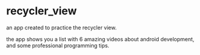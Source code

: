 # recycler_view
an app created to practice the recycler view.

the app shows you a list with 6 amazing videos about android development, and some professional programming tips.
